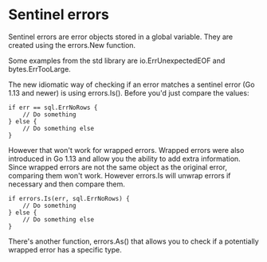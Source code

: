 # Sentinel errors

Sentinel errors are error objects stored in a global variable. They are created
using the errors.New function.

Some examples from the std library are io.ErrUnexpectedEOF and
bytes.ErrTooLarge.

The new idiomatic way of checking if an error matches a sentinel error (Go 1.13
and newer) is using errors.Is(). Before you'd just compare the values:

```
if err == sql.ErrNoRows {
    // Do something
} else {
    // Do something else
}
```

However that won't work for wrapped errors. Wrapped errors were also introduced
in Go 1.13 and allow you the ability to add extra information. Since wrapped
errors are not the same object as the original error, comparing them won't work.
However errors.Is will unwrap errors if necessary and then compare them.

```
if errors.Is(err, sql.ErrNoRows) {
    // Do something
} else {
    // Do something else
}
```

There's another function, errors.As() that allows you to check if a potentially
wrapped error has a specific type.
